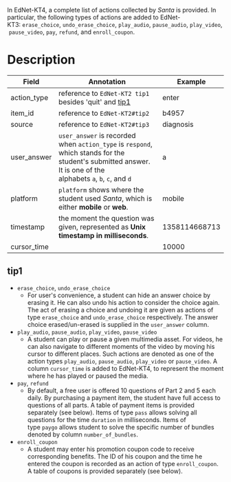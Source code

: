 In EdNet-KT4, a complete list of actions collected by _Santa_ is provided. In particular, the following types of actions are added to EdNet-KT3: `erase_choice`, `undo_erase_choice`, `play_audio`, `pause_audio`, `play_video`, `pause_video`, `pay`, `refund`, and `enroll_coupon`.

# Description
| Field       | Annotation                                                                                                                                                    | Example       |
| ----------- | ------------------------------------------------------------------------------------------------------------------------------------------------------------- | ------------- |
| action_type | reference to ```EdNet-KT2 tip1``` besides 'quit' and [tip1](#tip1)                                                                                                           | enter         |
| item_id     | reference to ```EdNet-KT2#tip2```                                                                                                                                            | b4957         |
| source      | reference to ```EdNet-KT2#tip3```                                                                                                                                            | diagnosis     |
| user_answer | `user_answer` is recorded when `action_type` is `respond`, which stands for the student's submitted answer. It is one of the alphabets `a`, `b`, `c`, and `d` | a             |
| platform    | `platform` shows where the student used _Santa_, which is either **mobile** or **web**.                                                                       | mobile        |
| timestamp   | the moment the question was given, represented as **Unix timestamp in milliseconds**.                                                                         | 1358114668713 |
| cursor_time |                                                                                                                                                               | 10000         |
## tip1
- `erase_choice`, `undo_erase_choice`
    - For user's convenience, a student can hide an answer choice by erasing it. He can also undo his action to consider the choice again. The act of erasing a choice and undoing it are given as actions of type `erase_choice` and `undo_erase_choice` respectively. The answer choice erased/un-erased is supplied in the `user_answer` column.
- `play_audio`, `pause_audio`, `play_video`, `pause_video`
    - A student can play or pause a given multimedia asset. For videos, he can also navigate to different moments of the video by moving his cursor to different places. Such actions are denoted as one of the action types `play_audio`, `pause_audio`, `play_video` or `pause_video`. A column `cursor_time` is added to EdNet-KT4, to represent the moment where he has played or paused the media.
- `pay`, `refund`
    - By default, a free user is offered 10 questions of Part 2 and 5 each daily. By purchasing a payment item, the student have full access to questions of all parts. A table of payment items is provided separately (see below). Items of type `pass` allows solving all questions for the time `duration` in milliseconds. Items of type `paygo` allows student to solve the specific number of bundles denoted by column `number_of_bundles`.
- `enroll_coupon`
    - A student may enter his promotion coupon code to receive corresponding benefits. The ID of his coupon and the time he entered the coupon is recorded as an action of type `enroll_coupon`. A table of coupons is provided separately (see below).

